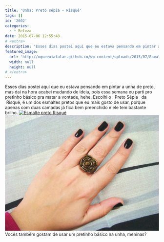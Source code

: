 ```yaml
---
title: 'Unha: Preto sépia - Risqué'
tags: []
id: '2602'
categories:
  - - Beleza
date: 2015-07-06 12:55:48
# <extra>
description: 'Esses dias postei aqui que eu estava pensando em pintar a unha de preto, mas dai na hora acabei mudando de ideia, pois essa semana eu parti pro pretinho básico pra matar a vontade, hehe. Escolhi o   Preto Sépia   da    Risqué, é um dos esmaltes pretos que eu mais gosto de usar, porque apenas com duas camadas já fica bem preenchido e ele tem bastante brilho. Vocês também gostam de usar um pretinho básico na unha, meninas?'
featured_image: 
  url: 'http://oqueeuiafalar.github.io/wp-content/uploads/2015/07/Esmalte-preto-Risqué-1024x768.jpg'
  width: null
  height: null
# </extra>
---
```


Esses dias postei aqui que eu estava pensando em pintar a unha de preto, mas dai na hora acabei mudando de ideia, pois essa semana eu parti pro pretinho básico pra matar a vontade, hehe. Escolhi o   Preto Sépia   da    Risqué, é um dos esmaltes pretos que eu mais gosto de usar, porque apenas com duas camadas já fica bem preenchido e ele tem bastante brilho. [![Esmalte preto  Risqué](/wp-content/uploads/2015/07/Esmalte-preto-Risqué-1024x768.jpg)](/wp-content/uploads/2015/07/Esmalte-preto-Risqué.jpg) [![Esmalte Riqué Preto sépia](/wp-content/uploads/2015/07/Esmalte-Riqué-Preto-sépia-1024x768.jpg)](/wp-content/uploads/2015/07/Esmalte-Riqué-Preto-sépia.jpg) Vocês também gostam de usar um pretinho básico na unha, meninas?
